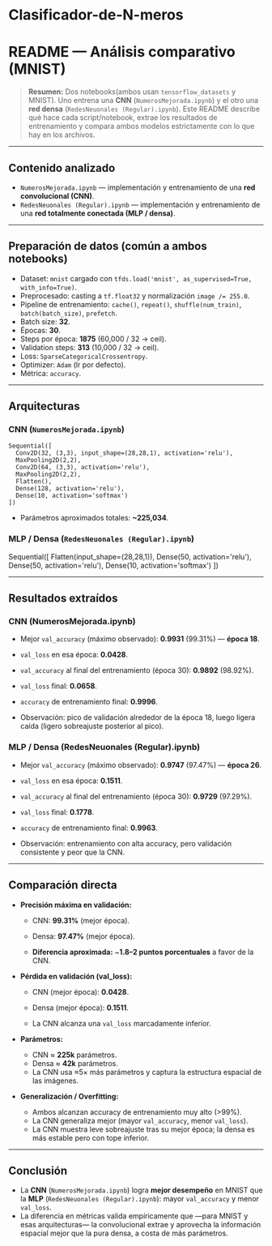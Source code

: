 # Clasificador-de-N-meros

# README — Análisis comparativo (MNIST)

> **Resumen:** Dos notebooks(ambos usan `tensorflow_datasets` y MNIST). Uno entrena una **CNN** (`NumerosMejorada.ipynb`) y el otro una **red densa** (`RedesNeuonales (Regular).ipynb`). Este README describe qué hace cada script/notebook, extrae los resultados de entrenamiento y compara ambos modelos estrictamente con lo que hay en los archivos.

---

## Contenido analizado

* `NumerosMejorada.ipynb` — implementación y entrenamiento de una **red convolucional (CNN)**.
* `RedesNeuonales (Regular).ipynb` — implementación y entrenamiento de una **red totalmente conectada (MLP / densa)**.

---

## Preparación de datos (común a ambos notebooks)

* Dataset: `mnist` cargado con `tfds.load('mnist', as_supervised=True, with_info=True)`.
* Preprocesado: casting a `tf.float32` y normalización `image /= 255.0`.
* Pipeline de entrenamiento: `cache()`, `repeat()`, `shuffle(num_train)`, `batch(batch_size)`, `prefetch`.
* Batch size: **32**.
* Épocas: **30**.
* Steps por época: **1875** (60,000 / 32 → ceil).
* Validation steps: **313** (10,000 / 32 → ceil).
* Loss: `SparseCategoricalCrossentropy`.
* Optimizer: `Adam` (lr por defecto).
* Métrica: `accuracy`.

---

## Arquitecturas

### CNN (`NumerosMejorada.ipynb`)

```text
Sequential([
  Conv2D(32, (3,3), input_shape=(28,28,1), activation='relu'),
  MaxPooling2D(2,2),
  Conv2D(64, (3,3), activation='relu'),
  MaxPooling2D(2,2),
  Flatten(),
  Dense(128, activation='relu'),
  Dense(10, activation='softmax')
])
```

* Parámetros aproximados totales: **~225,034**.

### MLP / Densa (`RedesNeuonales (Regular).ipynb`)

Sequential([
  Flatten(input_shape=(28,28,1)),
  Dense(50, activation='relu'),
  Dense(50, activation='relu'),
  Dense(10, activation='softmax')
])

---

## Resultados extraídos

### CNN (NumerosMejorada.ipynb)

* Mejor `val_accuracy` (máximo observado): **0.9931** (99.31%) — **época 18**.
* `val_loss` en esa época: **0.0428**.
* `val_accuracy` al final del entrenamiento (época 30): **0.9892** (98.92%).
* `val_loss` final: **0.0658**.
* `accuracy` de entrenamiento final: **0.9996**.
  
* Observación: pico de validación alrededor de la época 18, luego ligera caída (ligero sobreajuste posterior al pico).

### MLP / Densa (RedesNeuonales (Regular).ipynb)

* Mejor `val_accuracy` (máximo observado): **0.9747** (97.47%) — **época 26**.
* `val_loss` en esa época: **0.1511**.
* `val_accuracy` al final del entrenamiento (época 30): **0.9729** (97.29%).
* `val_loss` final: **0.1778**.
* `accuracy` de entrenamiento final: **0.9963**.

* Observación: entrenamiento con alta accuracy, pero validación consistente y peor que la CNN.

---

## Comparación directa

* **Precisión máxima en validación:**

  * CNN: **99.31%** (mejor época).
  * Densa: **97.47%** (mejor época).
    
  * **Diferencia aproximada:** ~**1.8–2 puntos porcentuales** a favor de la CNN.

* **Pérdida en validación (val_loss):**

  * CNN (mejor época): **0.0428**.
  * Densa (mejor época): **0.1511**.
    
  * La CNN alcanza una `val_loss` marcadamente inferior.

* **Parámetros:**

  * CNN ≈ **225k** parámetros.
  * Densa ≈ **42k** parámetros.
  * La CNN usa ≈5× más parámetros y captura la estructura espacial de las imágenes.

* **Generalización / Overfitting:**

  * Ambos alcanzan accuracy de entrenamiento muy alto (>99%).
  * La CNN generaliza mejor (mayor `val_accuracy`, menor `val_loss`).
  * La CNN muestra leve sobreajuste tras su mejor época; la densa es más estable pero con tope inferior.

---

## Conclusión

* La **CNN** (`NumerosMejorada.ipynb`) logra **mejor desempeño** en MNIST que la **MLP** (`RedesNeuonales (Regular).ipynb`): mayor `val_accuracy` y menor `val_loss`.
* La diferencia en métricas valida empíricamente que —para MNIST y esas arquitecturas— la convolucional extrae y aprovecha la información espacial mejor que la pura densa, a costa de más parámetros.

